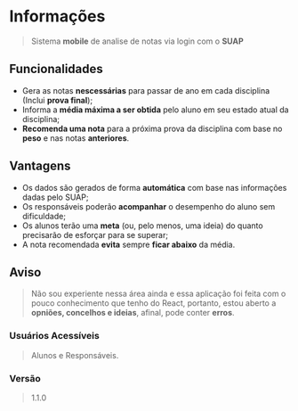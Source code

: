 # **Informações**
>Sistema **mobile** de analise de notas via login com o **SUAP**

## Funcionalidades
- Gera as notas **nescessárias** para passar de ano em cada disciplina (Inclui **prova final**);
- Informa a **média máxima a ser obtida** pelo aluno em seu estado atual da disciplina;
- **Recomenda uma nota** para a próxima prova da disciplina com base no **peso** e nas notas **anteriores**.

## Vantagens
- Os dados são gerados de forma **automática** com base nas informações dadas pelo SUAP;
- Os responsáveis poderão **acompanhar** o desempenho do aluno sem dificuldade;
- Os alunos terão uma **meta** (ou, pelo menos, uma ideia) do quanto precisarão de esforçar para se superar;
- A nota recomendada **evita** sempre **ficar abaixo** da média.

## Aviso
>Não sou experiente nessa área ainda e essa aplicação foi feita com o pouco conhecimento que tenho do React, portanto, estou
aberto a **opniões, concelhos e ideias**, afinal, pode conter **erros**. 

### Usuários Acessíveis
>Alunos e Responsáveis.

### Versão
>1.1.0

